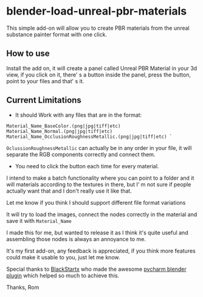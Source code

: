 
# blender-load-unreal-pbr-materials

This simple add-on will allow you to create PBR materials from the unreal substance painter format with one click.

How to use
--
Install the add on, it will create a panel called Unreal PBR Material in your 3d view, if you click on it, there' s a button inside the panel, press the button, point to your files and that' s it.


Current Limitations
--
* It should Work with any files that are in the format:
```
Material_Name_BaseColor.(png|jpg|tiff|etc)
Material_Name_Normal.(png|jpg|tiff|etc)
Material_Name_OcclusionRoughnessMetallic.(png|jpg|tiff|etc) `
```

```OclussionRoughnessMetallic``` can actually be in any order in your file, it will separate the RGB components correctly and connect them.

* You need to click the button each time for every material.

I intend to make a batch functionality where you can point to a folder and it will materials according to the textures in there, but I' m not sure if people actually want that and I don't really use it like that.

Let me know if you think I should support different file format variations

It will try to load the images, connect the nodes correctly in the material and save it with ```Material_Name```

I made this for me, but wanted to release it as I think it's quite useful and assembling those nodes is always an annoyance to me.

It's my first add-on, any feedback is appreciated, if you think more features could make it usable to you, just let me know.
 
Special thanks to [BlackStartx](https://github.com/BlackStartx/) who made the awesome [pycharm blender plugin](https://github.com/BlackStartx/PyCharm-Blender-Plugin) which helped so much to achieve this.

  

Thanks,
Rom